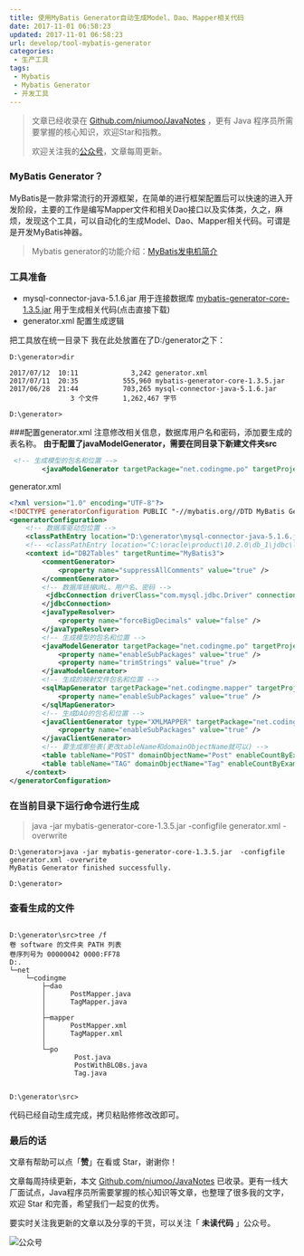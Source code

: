 ```yaml
---
title: 使用MyBatis Generator自动生成Model、Dao、Mapper相关代码
date: 2017-11-01 06:58:23
updated: 2017-11-01 06:58:23
url: develop/tool-mybatis-generator
categories:
 - 生产工具
tags:
 - Mybatis
 - Mybatis Generator
 - 开发工具
---
```


> 文章已经收录在 [Github.com/niumoo/JavaNotes](https://github.com/niumoo/JavaNotes) ，更有 Java 程序员所需要掌握的核心知识，欢迎Star和指教。
>
> 欢迎关注我的[公众号](https://github.com/niumoo/JavaNotes#%E5%85%AC%E4%BC%97%E5%8F%B7)，文章每周更新。

### MyBatis Generator？

MyBatis是一款非常流行的开源框架，在简单的进行框架配置后可以快速的进入开发阶段，主要的工作是编写Mapper文件和相关Dao接口以及实体类，久之，麻烦，发现这个工具，可以自动化的生成Model、Dao、Mapper相关代码。可谓是是开发MyBatis神器。

> Mybatis generator的功能介绍：[MyBatis发电机简介](http://www.mybatis.org/generator/ "MyBatis发电机简介")


<!-- more -->

### 工具准备
- mysql-connector-java-5.1.6.jar 用于连接数据库
	 [mybatis-generator-core-1.3.5.jar](http://central.maven.org/maven2/org/mybatis/generator/mybatis-generator-core/1.3.5/mybatis-generator-core-1.3.5.jar "mybatis-generator-core-1.3.5.jar")		用于生成相关代码(点击直接下载)
- generator.xml 配置生成逻辑

把工具放在统一目录下
我在此处放置在了D:/generator之下：
```shell
D:\generator>dir

2017/07/12  10:11             3,242 generator.xml
2017/07/11  20:35           555,960 mybatis-generator-core-1.3.5.jar
2017/06/28  21:44           703,265 mysql-connector-java-5.1.6.jar
               3 个文件      1,262,467 字节

D:\generator>
```
###配置generator.xml
注意修改相关信息，数据库用户名和密码，添加要生成的表名称。
**由于配置了javaModelGenerator，需要在同目录下新建文件夹src**
```xml
 <!-- 生成模型的包名和位置 -->  
        <javaModelGenerator targetPackage="net.codingme.po" targetProject="D:\generator\src">  
```

generator.xml
```xml
<?xml version="1.0" encoding="UTF-8"?>
<!DOCTYPE generatorConfiguration PUBLIC "-//mybatis.org//DTD MyBatis Generator Configuration 1.0//EN" "http://mybatis.org/dtd/mybatis-generator-config_1_0.dtd">  
<generatorConfiguration>  
    <!-- 数据库驱动包位置 -->  
    <classPathEntry location="D:\generator\mysql-connector-java-5.1.6.jar" />   
    <!-- <classPathEntry location="C:\oracle\product\10.2.0\db_1\jdbc\lib\ojdbc14.jar" />-->  
    <context id="DB2Tables" targetRuntime="MyBatis3">  
        <commentGenerator>  
            <property name="suppressAllComments" value="true" />  
        </commentGenerator>  
        <!-- 数据库链接URL、用户名、密码 -->  
         <jdbcConnection driverClass="com.mysql.jdbc.Driver" connectionURL="jdbc:mysql://localhost:3306/maven?characterEncoding=utf8" userId="root" password="123">   
        </jdbcConnection>  
        <javaTypeResolver>  
            <property name="forceBigDecimals" value="false" />  
        </javaTypeResolver>  
        <!-- 生成模型的包名和位置 -->  
        <javaModelGenerator targetPackage="net.codingme.po" targetProject="D:\generator\src">  
            <property name="enableSubPackages" value="true" />  
            <property name="trimStrings" value="true" />  
        </javaModelGenerator>  
        <!-- 生成的映射文件包名和位置 -->  
        <sqlMapGenerator targetPackage="net.codingme.mapper" targetProject="D:\generator\src">  
            <property name="enableSubPackages" value="true" />  
        </sqlMapGenerator>  
        <!-- 生成DAO的包名和位置 -->  
        <javaClientGenerator type="XMLMAPPER" targetPackage="net.codingme.dao" targetProject="D:\generator\src">  
            <property name="enableSubPackages" value="true" />  
        </javaClientGenerator>  
        <!-- 要生成那些表(更改tableName和domainObjectName就可以) -->  
        <table tableName="POST" domainObjectName="Post" enableCountByExample="false" enableUpdateByExample="false" enableDeleteByExample="false" enableSelectByExample="false" selectByExampleQueryId="false" />  
        <table tableName="TAG" domainObjectName="Tag" enableCountByExample="false" enableUpdateByExample="false" enableDeleteByExample="false" enableSelectByExample="false" selectByExampleQueryId="false" />
    </context>  
</generatorConfiguration>  
```
### 在当前目录下运行命令进行生成
> java -jar mybatis-generator-core-1.3.5.jar  -configfile generator.xml -overwrite 

```shell
D:\generator>java -jar mybatis-generator-core-1.3.5.jar  -configfile generator.xml -overwrite
MyBatis Generator finished successfully.

D:\generator>
```

### 查看生成的文件
```shell

D:\generator\src>tree /f
卷 software 的文件夹 PATH 列表
卷序列号为 00000042 0000:FF78
D:.
└─net
    └─codingme
        ├─dao
        │      PostMapper.java
        │      TagMapper.java
        │
        ├─mapper
        │      PostMapper.xml
        │      TagMapper.xml
        │
        └─po
                Post.java
                PostWithBLOBs.java
                Tag.java


D:\generator\src>
```
代码已经自动生成完成，拷贝粘贴修修改改即可。

### 最后的话

文章有帮助可以点「**赞**」在看或 Star，谢谢你！

文章每周持续更新，本文 [Github.com/niumoo/JavaNotes](https://github.com/niumoo/JavaNotes) 已收录。更有一线大厂面试点，Java程序员所需要掌握的核心知识等文章，也整理了很多我的文字，欢迎 Star 和完善，希望我们一起变的优秀。

要实时关注我更新的文章以及分享的干货，可以关注「 **未读代码** 」公众号。

![公众号](https://camo.githubusercontent.com/a2cbbcea06fb6653b2e0dc25acff3bf0d525a218/68747470733a2f2f63646e2e6a7364656c6976722e6e65742f67682f6e69756d6f6f2f63646e2d6173736574732f776562696e666f2f77656978696e2d7075626c69632e6a7067)